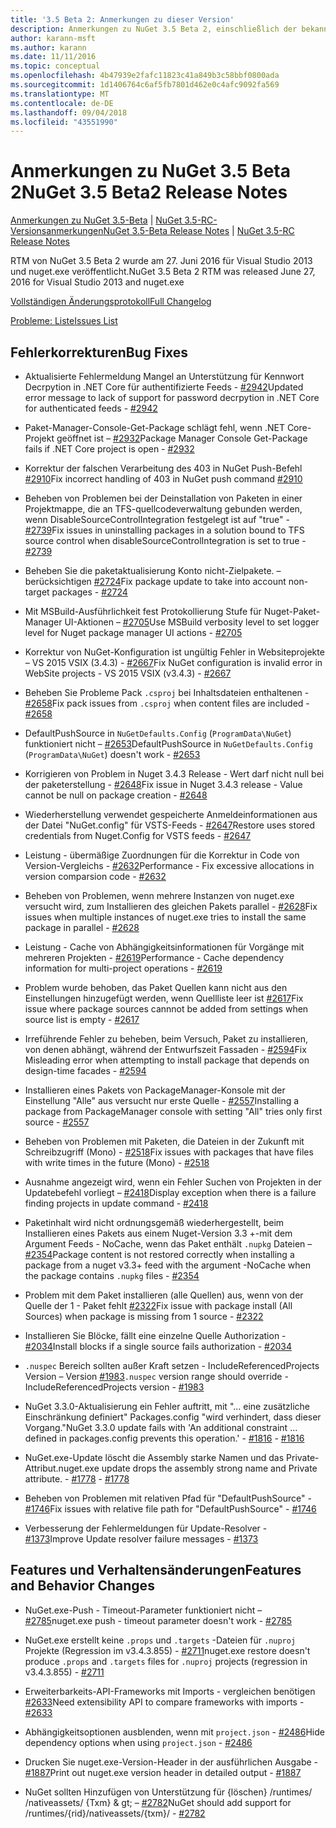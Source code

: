 ```yaml
---
title: '3.5 Beta 2: Anmerkungen zu dieser Version'
description: Anmerkungen zu NuGet 3.5 Beta 2, einschließlich der bekannten Probleme, Fehlerkorrekturen, hinzugefügter Features und DCRs.
author: karann-msft
ms.author: karann
ms.date: 11/11/2016
ms.topic: conceptual
ms.openlocfilehash: 4b47939e2fafc11823c41a849b3c58bbf0800ada
ms.sourcegitcommit: 1d1406764c6af5fb7801d462e0c4afc9092fa569
ms.translationtype: MT
ms.contentlocale: de-DE
ms.lasthandoff: 09/04/2018
ms.locfileid: "43551990"
---
```

# <a name="nuget-35-beta2-release-notes"></a><span data-ttu-id="830e8-103">Anmerkungen zu NuGet 3.5 Beta 2</span><span class="sxs-lookup"><span data-stu-id="830e8-103">NuGet 3.5 Beta2 Release Notes</span></span>

<span data-ttu-id="830e8-104">[Anmerkungen zu NuGet 3.5-Beta](../release-notes/nuget-3.5-Beta.md) | [NuGet 3.5-RC-Versionsanmerkungen](../release-notes/nuget-3.5-RC.md)</span><span class="sxs-lookup"><span data-stu-id="830e8-104">[NuGet 3.5-Beta Release Notes](../release-notes/nuget-3.5-Beta.md) | [NuGet 3.5-RC Release Notes](../release-notes/nuget-3.5-RC.md)</span></span>

<span data-ttu-id="830e8-105">RTM von NuGet 3.5 Beta 2 wurde am 27. Juni 2016 für Visual Studio 2013 und nuget.exe veröffentlicht.</span><span class="sxs-lookup"><span data-stu-id="830e8-105">NuGet 3.5 Beta 2 RTM was released June 27, 2016 for Visual Studio 2013 and nuget.exe</span></span>

[<span data-ttu-id="830e8-106">Vollständigen Änderungsprotokoll</span><span class="sxs-lookup"><span data-stu-id="830e8-106">Full Changelog</span></span>](https://github.com/NuGet/NuGet.Client/compare/release-3.5.0-beta...release-3.5.0-beta2)

[<span data-ttu-id="830e8-107">Probleme: Liste</span><span class="sxs-lookup"><span data-stu-id="830e8-107">Issues List</span></span>](https://github.com/Nuget/Home/issues?q=is%3Aissue+milestone%3A%223.5+Beta2%22+is%3Aclosed)

## <a name="bug-fixes"></a><span data-ttu-id="830e8-108">Fehlerkorrekturen</span><span class="sxs-lookup"><span data-stu-id="830e8-108">Bug Fixes</span></span>

* <span data-ttu-id="830e8-109">Aktualisierte Fehlermeldung Mangel an Unterstützung für Kennwort Decrpytion in .NET Core für authentifizierte Feeds - [#2942](https://github.com/NuGet/Home/issues/2942)</span><span class="sxs-lookup"><span data-stu-id="830e8-109">Updated error message to lack of support for password decrpytion in .NET Core for authenticated feeds  - [#2942](https://github.com/NuGet/Home/issues/2942)</span></span>

* <span data-ttu-id="830e8-110">Paket-Manager-Console-Get-Package schlägt fehl, wenn .NET Core-Projekt geöffnet ist – [#2932](https://github.com/NuGet/Home/issues/2932)</span><span class="sxs-lookup"><span data-stu-id="830e8-110">Package Manager Console Get-Package fails if .NET Core project is open - [#2932](https://github.com/NuGet/Home/issues/2932)</span></span>

* <span data-ttu-id="830e8-111">Korrektur der falschen Verarbeitung des 403 in NuGet Push-Befehl [#2910](https://github.com/NuGet/Home/issues/2910)</span><span class="sxs-lookup"><span data-stu-id="830e8-111">Fix incorrect handling of 403 in NuGet push command [#2910](https://github.com/NuGet/Home/issues/2910)</span></span>

* <span data-ttu-id="830e8-112">Beheben von Problemen bei der Deinstallation von Paketen in einer Projektmappe, die an TFS-quellcodeverwaltung gebunden werden, wenn DisableSourceControlIntegration festgelegt ist auf "true" - [#2739](https://github.com/NuGet/Home/issues/2739)</span><span class="sxs-lookup"><span data-stu-id="830e8-112">Fix issues in uninstalling packages in a solution bound to TFS source control when disableSourceControlIntegration is set to true - [#2739](https://github.com/NuGet/Home/issues/2739)</span></span>

* <span data-ttu-id="830e8-113">Beheben Sie die paketaktualisierung Konto nicht-Zielpakete. – berücksichtigen [#2724](https://github.com/NuGet/Home/issues/2724)</span><span class="sxs-lookup"><span data-stu-id="830e8-113">Fix package update to take into account non-target packages - [#2724](https://github.com/NuGet/Home/issues/2724)</span></span>

* <span data-ttu-id="830e8-114">Mit MSBuild-Ausführlichkeit fest Protokollierung Stufe für Nuget-Paket-Manager UI-Aktionen – [#2705](https://github.com/NuGet/Home/issues/2705)</span><span class="sxs-lookup"><span data-stu-id="830e8-114">Use MSBuild verbosity level to set logger level for Nuget package manager UI actions - [#2705](https://github.com/NuGet/Home/issues/2705)</span></span>

* <span data-ttu-id="830e8-115">Korrektur von NuGet-Konfiguration ist ungültig Fehler in Websiteprojekte – VS 2015 VSIX (3.4.3) - [#2667](https://github.com/NuGet/Home/issues/2667)</span><span class="sxs-lookup"><span data-stu-id="830e8-115">Fix NuGet configuration is invalid error in WebSite projects - VS 2015 VSIX (v3.4.3) - [#2667](https://github.com/NuGet/Home/issues/2667)</span></span>

* <span data-ttu-id="830e8-116">Beheben Sie Probleme Pack `.csproj` bei Inhaltsdateien enthaltenen - [#2658](https://github.com/NuGet/Home/issues/2658)</span><span class="sxs-lookup"><span data-stu-id="830e8-116">Fix pack issues from `.csproj` when content files are included - [#2658](https://github.com/NuGet/Home/issues/2658)</span></span>

* <span data-ttu-id="830e8-117">DefaultPushSource in `NuGetDefaults.Config` (`ProgramData\NuGet`) funktioniert nicht – [#2653](https://github.com/NuGet/Home/issues/2653)</span><span class="sxs-lookup"><span data-stu-id="830e8-117">DefaultPushSource in `NuGetDefaults.Config` (`ProgramData\NuGet`) doesn't work - [#2653](https://github.com/NuGet/Home/issues/2653)</span></span>

* <span data-ttu-id="830e8-118">Korrigieren von Problem in Nuget 3.4.3 Release - Wert darf nicht null bei der paketerstellung - [#2648](https://github.com/NuGet/Home/issues/2648)</span><span class="sxs-lookup"><span data-stu-id="830e8-118">Fix issue in Nuget 3.4.3 release - Value cannot be null on package creation - [#2648](https://github.com/NuGet/Home/issues/2648)</span></span>

* <span data-ttu-id="830e8-119">Wiederherstellung verwendet gespeicherte Anmeldeinformationen aus der Datei "NuGet.config" für VSTS-Feeds - [#2647](https://github.com/NuGet/Home/issues/2647)</span><span class="sxs-lookup"><span data-stu-id="830e8-119">Restore uses stored credentials from Nuget.Config for VSTS feeds - [#2647](https://github.com/NuGet/Home/issues/2647)</span></span>

* <span data-ttu-id="830e8-120">Leistung - übermäßige Zuordnungen für die Korrektur in Code von Version-Vergleichs - [#2632](https://github.com/NuGet/Home/issues/2632)</span><span class="sxs-lookup"><span data-stu-id="830e8-120">Performance - Fix excessive allocations in version comparsion code - [#2632](https://github.com/NuGet/Home/issues/2632)</span></span>

* <span data-ttu-id="830e8-121">Beheben von Problemen, wenn mehrere Instanzen von nuget.exe versucht wird, zum Installieren des gleichen Pakets parallel - [#2628](https://github.com/NuGet/Home/issues/2628)</span><span class="sxs-lookup"><span data-stu-id="830e8-121">Fix issues when multiple instances of nuget.exe tries to install the same package in parallel - [#2628](https://github.com/NuGet/Home/issues/2628)</span></span>

* <span data-ttu-id="830e8-122">Leistung - Cache von Abhängigkeitsinformationen für Vorgänge mit mehreren Projekten - [#2619](https://github.com/NuGet/Home/issues/2619)</span><span class="sxs-lookup"><span data-stu-id="830e8-122">Performance - Cache dependency information for multi-project operations - [#2619](https://github.com/NuGet/Home/issues/2619)</span></span>

* <span data-ttu-id="830e8-123">Problem wurde behoben, das Paket Quellen kann nicht aus den Einstellungen hinzugefügt werden, wenn Quellliste leer ist [#2617](https://github.com/NuGet/Home/issues/2617)</span><span class="sxs-lookup"><span data-stu-id="830e8-123">Fix issue where package sources cannnot be added from settings when source list is empty - [#2617](https://github.com/NuGet/Home/issues/2617)</span></span>

* <span data-ttu-id="830e8-124">Irreführende Fehler zu beheben, beim Versuch, Paket zu installieren, von denen abhängt, während der Entwurfszeit Fassaden - [#2594](https://github.com/NuGet/Home/issues/2594)</span><span class="sxs-lookup"><span data-stu-id="830e8-124">Fix Misleading error when attempting to install package that depends on design-time facades - [#2594](https://github.com/NuGet/Home/issues/2594)</span></span>

* <span data-ttu-id="830e8-125">Installieren eines Pakets von PackageManager-Konsole mit der Einstellung "Alle" aus versucht nur erste Quelle - [#2557](https://github.com/NuGet/Home/issues/2557)</span><span class="sxs-lookup"><span data-stu-id="830e8-125">Installing a package from PackageManager console with setting "All" tries only first source - [#2557](https://github.com/NuGet/Home/issues/2557)</span></span>

* <span data-ttu-id="830e8-126">Beheben von Problemen mit Paketen, die Dateien in der Zukunft mit Schreibzugriff (Mono) - [#2518](https://github.com/NuGet/Home/issues/2518)</span><span class="sxs-lookup"><span data-stu-id="830e8-126">Fix issues with packages that have files with write times in the future (Mono) - [#2518](https://github.com/NuGet/Home/issues/2518)</span></span>

* <span data-ttu-id="830e8-127">Ausnahme angezeigt wird, wenn ein Fehler Suchen von Projekten in der Updatebefehl vorliegt – [#2418](https://github.com/NuGet/Home/issues/2418)</span><span class="sxs-lookup"><span data-stu-id="830e8-127">Display exception when there is a failure finding projects in update command - [#2418](https://github.com/NuGet/Home/issues/2418)</span></span>

* <span data-ttu-id="830e8-128">Paketinhalt wird nicht ordnungsgemäß wiederhergestellt, beim Installieren eines Pakets aus einem Nuget-Version 3.3 +-mit dem Argument Feeds - NoCache, wenn das Paket enthält `.nupkg` Dateien – [#2354](https://github.com/NuGet/Home/issues/2354)</span><span class="sxs-lookup"><span data-stu-id="830e8-128">Package content is not restored correctly when installing a package from a nuget v3.3+ feed with the argument -NoCache when the package contains `.nupkg` files - [#2354](https://github.com/NuGet/Home/issues/2354)</span></span>

* <span data-ttu-id="830e8-129">Problem mit dem Paket installieren (alle Quellen) aus, wenn von der Quelle der 1 - Paket fehlt [#2322](https://github.com/NuGet/Home/issues/2322)</span><span class="sxs-lookup"><span data-stu-id="830e8-129">Fix issue with package install (All Sources) when package is missing from 1 source - [#2322](https://github.com/NuGet/Home/issues/2322)</span></span>

* <span data-ttu-id="830e8-130">Installieren Sie Blöcke, fällt eine einzelne Quelle Authorization - [#2034](https://github.com/NuGet/Home/issues/2034)</span><span class="sxs-lookup"><span data-stu-id="830e8-130">Install blocks if a single source fails authorization - [#2034](https://github.com/NuGet/Home/issues/2034)</span></span>

* <span data-ttu-id="830e8-131">`.nuspec` Bereich sollten außer Kraft setzen - IncludeReferencedProjects Version – Version [#1983](https://github.com/NuGet/Home/issues/1983)</span><span class="sxs-lookup"><span data-stu-id="830e8-131">`.nuspec` version range should override -IncludeReferencedProjects version - [#1983](https://github.com/NuGet/Home/issues/1983)</span></span>

* <span data-ttu-id="830e8-132">NuGet 3.3.0-Aktualisierung ein Fehler auftritt, mit "... eine zusätzliche Einschränkung definiert" Packages.config "wird verhindert, dass dieser Vorgang."</span><span class="sxs-lookup"><span data-stu-id="830e8-132">NuGet 3.3.0 update fails with 'An additional constraint ... defined in packages.config prevents this operation.'</span></span><span data-ttu-id="830e8-133"> - [#1816](https://github.com/NuGet/Home/issues/1816)</span><span class="sxs-lookup"><span data-stu-id="830e8-133"> - [#1816](https://github.com/NuGet/Home/issues/1816)</span></span>

* <span data-ttu-id="830e8-134">NuGet.exe-Update löscht die Assembly starke Namen und das Private-Attribut.</span><span class="sxs-lookup"><span data-stu-id="830e8-134">nuget.exe update drops the assembly strong name and Private attribute.</span></span><span data-ttu-id="830e8-135"> - [#1778](https://github.com/NuGet/Home/issues/1778)</span><span class="sxs-lookup"><span data-stu-id="830e8-135"> - [#1778](https://github.com/NuGet/Home/issues/1778)</span></span>

* <span data-ttu-id="830e8-136">Beheben von Problemen mit relativen Pfad für "DefaultPushSource" - [#1746](https://github.com/NuGet/Home/issues/1746)</span><span class="sxs-lookup"><span data-stu-id="830e8-136">Fix issues with relative file path for "DefaultPushSource" - [#1746](https://github.com/NuGet/Home/issues/1746)</span></span>

* <span data-ttu-id="830e8-137">Verbesserung der Fehlermeldungen für Update-Resolver - [#1373](https://github.com/NuGet/Home/issues/1373)</span><span class="sxs-lookup"><span data-stu-id="830e8-137">Improve Update resolver failure messages - [#1373](https://github.com/NuGet/Home/issues/1373)</span></span>

## <a name="features-and-behavior-changes"></a><span data-ttu-id="830e8-138">Features und Verhaltensänderungen</span><span class="sxs-lookup"><span data-stu-id="830e8-138">Features and Behavior Changes</span></span>

* <span data-ttu-id="830e8-139">NuGet.exe-Push - Timeout-Parameter funktioniert nicht – [#2785](https://github.com/NuGet/Home/issues/2785)</span><span class="sxs-lookup"><span data-stu-id="830e8-139">nuget.exe push - timeout parameter doesn't work  - [#2785](https://github.com/NuGet/Home/issues/2785)</span></span>

* <span data-ttu-id="830e8-140">NuGet.exe erstellt keine `.props` und `.targets` -Dateien für `.nuproj` Projekte (Regression im v3.4.3.855) - [#2711](https://github.com/NuGet/Home/issues/2711)</span><span class="sxs-lookup"><span data-stu-id="830e8-140">nuget.exe restore doesn't produce `.props` and `.targets` files for `.nuproj` projects (regression in v3.4.3.855) - [#2711](https://github.com/NuGet/Home/issues/2711)</span></span>

* <span data-ttu-id="830e8-141">Erweiterbarkeits-API-Frameworks mit Imports - vergleichen benötigen [#2633](https://github.com/NuGet/Home/issues/2633)</span><span class="sxs-lookup"><span data-stu-id="830e8-141">Need extensibility API to compare frameworks with imports - [#2633](https://github.com/NuGet/Home/issues/2633)</span></span>

* <span data-ttu-id="830e8-142">Abhängigkeitsoptionen ausblenden, wenn mit `project.json`  -  [#2486](https://github.com/NuGet/Home/issues/2486)</span><span class="sxs-lookup"><span data-stu-id="830e8-142">Hide dependency options when using `project.json` - [#2486](https://github.com/NuGet/Home/issues/2486)</span></span>

* <span data-ttu-id="830e8-143">Drucken Sie nuget.exe-Version-Header in der ausführlichen Ausgabe - [#1887](https://github.com/NuGet/Home/issues/1887)</span><span class="sxs-lookup"><span data-stu-id="830e8-143">Print out nuget.exe version header in detailed output - [#1887](https://github.com/NuGet/Home/issues/1887)</span></span>

* <span data-ttu-id="830e8-144">NuGet sollten Hinzufügen von Unterstützung für {löschen} /runtimes/ /nativeassets/ {Txm} & gt; – [#2782](https://github.com/NuGet/Home/issues/2782)</span><span class="sxs-lookup"><span data-stu-id="830e8-144">NuGet should add support for /runtimes/{rid}/nativeassets/{txm}/ - [#2782](https://github.com/NuGet/Home/issues/2782)</span></span>